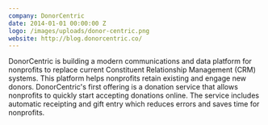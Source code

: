```yaml
---
company: DonorCentric
date: 2014-01-01 00:00:00 Z
logo: /images/uploads/donor-centric.png
website: http://blog.donorcentric.co/
---
```

DonorCentric is building a modern communications and data platform for nonprofits to replace current Constituent Relationship Management (CRM) systems. This platform helps nonprofits retain existing and engage new donors. DonorCentric's first offering is a donation service that allows nonprofits to quickly start accepting donations online. The service includes automatic receipting and gift entry which reduces errors and saves time for nonprofits.